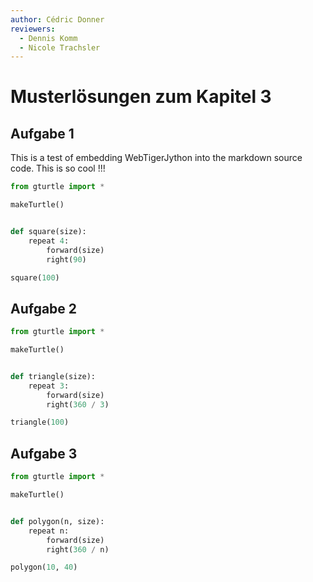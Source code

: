 ```yaml
---
author: Cédric Donner
reviewers:
  - Dennis Komm
  - Nicole Trachsler
---
```


# Musterlösungen zum Kapitel 3

## Aufgabe 1

This is a test of embedding WebTigerJython into the markdown source code. This
is so cool !!!

```python webtj[autorun, speed=20, height=350px]
from gturtle import *

makeTurtle()


def square(size):
    repeat 4:
        forward(size)
        right(90)

square(100)
```

## Aufgabe 2

```python webtj[autorun, height=350px]
from gturtle import *

makeTurtle()


def triangle(size):
    repeat 3:
        forward(size)
        right(360 / 3)

triangle(100)
```

## Aufgabe 3

```python webtj[autorun, height=350px]
from gturtle import *

makeTurtle()


def polygon(n, size):
    repeat n:
        forward(size)
        right(360 / n)

polygon(10, 40)
```
